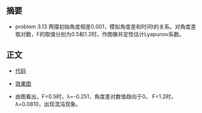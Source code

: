 摘要
-------

 - problem 3.13    两摆初始角度相差0.001，模拟角度差和时间t的关系。对角度差取对数，F的取值分别为0.5和1.2时，作图像并定性估计Lyapunov系数。
 

正文
-------

 - [代码](https://github.com/darkbrgo/computationalphysics_N2014301020018/blob/master/untitled12.py)
 
 - [效果图](https://github.com/darkbrgo/computationalphysics_N2014301020018/blob/master/ex7.png)
 
 - 由图看出，F=0.5时，λ=-0.251，角度差对数值趋向于0。 F=1.2时，λ=0.0810，出现混沌现象。